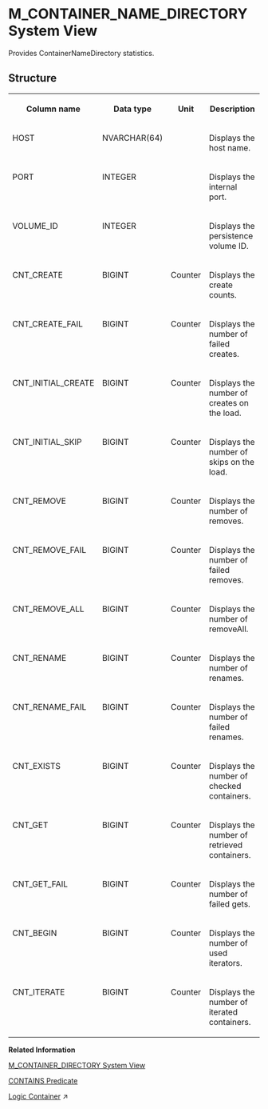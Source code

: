 <!-- loio20ac40bf75191014882bf6234500be92 -->

# M\_CONTAINER\_NAME\_DIRECTORY System View

Provides ContainerNameDirectory statistics.



<a name="loio20ac40bf75191014882bf6234500be92___m__c_o_n_t_a_i_n_e_r__n_a_m_e__d_i_r_e_c_t_o_r_y_1struct_M_CONTAINER_NAME_DIRECTORY"/>

## Structure


<table>
<tr>
<th valign="top">

Column name

</th>
<th valign="top">

Data type

</th>
<th valign="top">

Unit

</th>
<th valign="top">

Description

</th>
</tr>
<tr>
<td valign="top">

HOST

</td>
<td valign="top">

NVARCHAR\(64\)

</td>
<td valign="top">

 

</td>
<td valign="top">

Displays the host name.

</td>
</tr>
<tr>
<td valign="top">

PORT

</td>
<td valign="top">

INTEGER

</td>
<td valign="top">

 

</td>
<td valign="top">

Displays the internal port.

</td>
</tr>
<tr>
<td valign="top">

VOLUME\_ID

</td>
<td valign="top">

INTEGER

</td>
<td valign="top">

 

</td>
<td valign="top">

Displays the persistence volume ID.

</td>
</tr>
<tr>
<td valign="top">

CNT\_CREATE

</td>
<td valign="top">

BIGINT

</td>
<td valign="top">

Counter

</td>
<td valign="top">

Displays the create counts.

</td>
</tr>
<tr>
<td valign="top">

CNT\_CREATE\_FAIL

</td>
<td valign="top">

BIGINT

</td>
<td valign="top">

Counter

</td>
<td valign="top">

Displays the number of failed creates.

</td>
</tr>
<tr>
<td valign="top">

CNT\_INITIAL\_CREATE

</td>
<td valign="top">

BIGINT

</td>
<td valign="top">

Counter

</td>
<td valign="top">

Displays the number of creates on the load.

</td>
</tr>
<tr>
<td valign="top">

CNT\_INITIAL\_SKIP

</td>
<td valign="top">

BIGINT

</td>
<td valign="top">

Counter

</td>
<td valign="top">

Displays the number of skips on the load.

</td>
</tr>
<tr>
<td valign="top">

CNT\_REMOVE

</td>
<td valign="top">

BIGINT

</td>
<td valign="top">

Counter

</td>
<td valign="top">

Displays the number of removes.

</td>
</tr>
<tr>
<td valign="top">

CNT\_REMOVE\_FAIL

</td>
<td valign="top">

BIGINT

</td>
<td valign="top">

Counter

</td>
<td valign="top">

Displays the number of failed removes.

</td>
</tr>
<tr>
<td valign="top">

CNT\_REMOVE\_ALL

</td>
<td valign="top">

BIGINT

</td>
<td valign="top">

Counter

</td>
<td valign="top">

Displays the number of removeAll.

</td>
</tr>
<tr>
<td valign="top">

CNT\_RENAME

</td>
<td valign="top">

BIGINT

</td>
<td valign="top">

Counter

</td>
<td valign="top">

Displays the number of renames.

</td>
</tr>
<tr>
<td valign="top">

CNT\_RENAME\_FAIL

</td>
<td valign="top">

BIGINT

</td>
<td valign="top">

Counter

</td>
<td valign="top">

Displays the number of failed renames.

</td>
</tr>
<tr>
<td valign="top">

CNT\_EXISTS

</td>
<td valign="top">

BIGINT

</td>
<td valign="top">

Counter

</td>
<td valign="top">

Displays the number of checked containers.

</td>
</tr>
<tr>
<td valign="top">

CNT\_GET

</td>
<td valign="top">

BIGINT

</td>
<td valign="top">

Counter

</td>
<td valign="top">

Displays the number of retrieved containers.

</td>
</tr>
<tr>
<td valign="top">

CNT\_GET\_FAIL

</td>
<td valign="top">

BIGINT

</td>
<td valign="top">

Counter

</td>
<td valign="top">

Displays the number of failed gets.

</td>
</tr>
<tr>
<td valign="top">

CNT\_BEGIN

</td>
<td valign="top">

BIGINT

</td>
<td valign="top">

Counter

</td>
<td valign="top">

Displays the number of used iterators.

</td>
</tr>
<tr>
<td valign="top">

CNT\_ITERATE

</td>
<td valign="top">

BIGINT

</td>
<td valign="top">

Counter

</td>
<td valign="top">

Displays the number of iterated containers.

</td>
</tr>
</table>

**Related Information**  


[M\_CONTAINER\_DIRECTORY System View](m-container-directory-system-view-20ac192.md "Provides container directory statistics.")

[CONTAINS Predicate](../../010-SQL-Reference/contains-predicate-20f9524.md "Matches a search string with the results of a subquery.")

[Logic Container](https://help.sap.com/viewer/d1cb63c8dd8e4c35a0f18aef632687f0/2023_4_QRC/en-US/2d84158c530941b898b2b88316ea7649.html "The following types of logic containers are available in SQLScript: Procedure, Anonymous Block, User-Defined Function, and User-Defined Library.") :arrow_upper_right:

